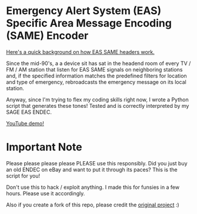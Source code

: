 # Emergency Alert System (EAS) Specific Area Message Encoding (SAME) Encoder

[Here's a quick background on how EAS SAME headers work.](https://www.youtube.com/watch?v=Z5o1sfXXf9E)

Since the mid-90's, a a device sit has sat in the headend room of every TV / FM / AM station that listen for EAS SAME signals on neighboring
stations and, if the specified information matches the predefined filters for location and type of emergency, rebroadcasts the emergency message on its local station.

Anyway, since I'm trying to flex my coding skills right now, I wrote a Python script that generates these tones!  Tested and is correctly interpreted by my SAGE
EAS ENDEC.

[YouTube demo!](https://www.youtube.com/watch?v=OVxHkMDX2F8)

# Important Note

Please please please please PLEASE use this responsibly.  Did you just buy an old ENDEC on eBay and want to put it through its paces?  This is the script for you!

Don't use this to hack / exploit anything.  I made this for funsies in a few hours.  Please use it accordingly.

Also if you create a fork of this repo, please credit the [original project](https://github.com/nicksmadscience/eas-same-encoder/) :)
